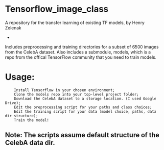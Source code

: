 # Tensorflow_image_class
 A repository for the transfer learning of existing TF models, by Henry Zelenak

 -
 Includes preprocessing and training directories for a subset of 6500 images from the CelebA dataset.
 Also includes a submodule, models, which is a repo from the offical TensorFlow community that you need to train models.
 
# Usage: 
        Install Tensorflow in your chosen environment;
        Clone the models repo into your top-level project folder;
        Download the CelebA dataset to a storage location. (I used Google Drive);
        Edit the preprocessing script for your paths and class choices;
        Edit the training script for your data (model choice, paths, data dir structure);
        Train the model!

Note: The scripts assume default structure of the CelebA data dir.
------------------------------------------------------------------------------------

